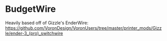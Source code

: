 # BudgetWire
Heavily based off of Gizzle's EnderWire: https://github.com/VoronDesign/VoronUsers/tree/master/printer_mods/Gizzle/ender-3_(pro)_switchwire
